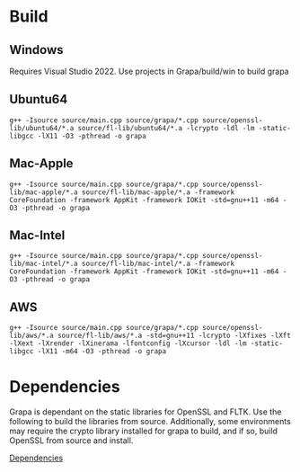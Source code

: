# Build

## Windows
Requires Visual Studio 2022. Use projects in Grapa/build/win to build grapa

## Ubuntu64
```
g++ -Isource source/main.cpp source/grapa/*.cpp source/openssl-lib/ubuntu64/*.a source/fl-lib/ubuntu64/*.a -lcrypto -ldl -lm -static-libgcc -lX11 -O3 -pthread -o grapa
```

## Mac-Apple
```
g++ -Isource source/main.cpp source/grapa/*.cpp source/openssl-lib/mac-apple/*.a source/fl-lib/mac-apple/*.a -framework CoreFoundation -framework AppKit -framework IOKit -std=gnu++11 -m64 -O3 -pthread -o grapa
```

## Mac-Intel
```
g++ -Isource source/main.cpp source/grapa/*.cpp source/openssl-lib/mac-intel/*.a source/fl-lib/mac-intel/*.a -framework CoreFoundation -framework AppKit -framework IOKit -std=gnu++11 -m64 -O3 -pthread -o grapa
```

## AWS
```
g++ -Isource source/main.cpp source/grapa/*.cpp source/openssl-lib/aws/*.a source/fl-lib/aws/*.a -std=gnu++11 -lcrypto -lXfixes -lXft -lXext -lXrender -lXinerama -lfontconfig -lXcursor -ldl -lm -static-libgcc -lX11 -m64 -O3 -pthread -o grapa
```

# Dependencies
Grapa is dependant on the static libraries for OpenSSL and FLTK. Use the following to build the libraries from source. Additionally, some environments may require the crypto library installed for grapa to build, and if so, build OpenSSL from source and install.

[Dependencies](DEPENDENCIES.md)
